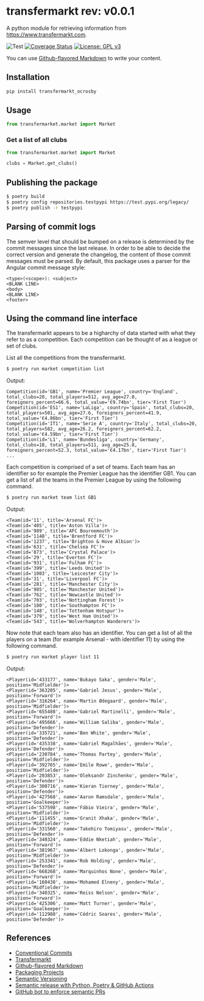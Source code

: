 # transfermarkt rev: v0.0.1
A python module for retrieving information from https://www.transfermarkt.com.

![Test](https://github.com/ocrosby/transfermarkt/actions/workflows/ci.yml/badge.svg)
[![Coverage Status](https://coveralls.io/repos/github/ocrosby/transfermarkt/badge.svg?branch=main)](https://coveralls.io/github/ocrosby/transfermarkt?branch=main)
[![License: GPL v3](https://img.shields.io/badge/License-GPLv3-blue.svg)](https://www.gnu.org/licenses/gpl-3.0)

You can use
[Github-flavored Markdown](https://guides.github.com/features/mastering-markdown/)
to write your content.

## Installation
```bash
pip install transfermarkt_ocrosby
```

## Usage

```python
from transfermarket.market import Market
```

### Get a list of all clubs

```python
from transfermarket.market import Market

clubs = Market.get_clubs()
```


## Publishing the package

```bash
$ poetry build
$ poetry config repositories.testpypi https://test.pypi.org/legacy/
$ poetry publish -r testpypi
```

## Parsing of commit logs
The semver level that should be bumped on a release is determined by the commit messages since the last release. In 
order to be able to decide the correct version and generate the changelog, the content of those commit messages must 
be parsed. By default, this package uses a parser for the Angular commit message style:

```text
<type>(<scope>): <subject>
<BLANK LINE>
<body>
<BLANK LINE>
<footer>
```

## Using the command line interface

The transfermarkt appears to be a higharchy of data started with what they refer to as a competition.
Each competition can be thought of as a league or set of clubs.

List all the competitions from the transfermarkt.

```bash
$ poetry run market competition list
```

Output: 

```text
Competition(id='GB1', name='Premier League', country='England', total_clubs=20, total_players=512, avg_age=27.0, foreigners_percent=66.6, total_value='€9.74bn', tier='First Tier')
Competition(id='ES1', name='LaLiga', country='Spain', total_clubs=20, total_players=501, avg_age=27.6, foreigners_percent=41.9, total_value='€4.86bn', tier='First Tier')
Competition(id='IT1', name='Serie A', country='Italy', total_clubs=20, total_players=582, avg_age=26.2, foreigners_percent=62.2, total_value='€4.59bn', tier='First Tier')
Competition(id='L1', name='Bundesliga', country='Germany', total_clubs=18, total_players=511, avg_age=25.8, foreigners_percent=52.3, total_value='€4.17bn', tier='First Tier')
...
```

Each competition is comprised of a set of teams.  Each team has an identifier so for example the Premier League
has the identifier GB1.  You can get a list of all the teams in the Premier League by using the following command.

```bash
$ poetry run market team list GB1
```

Output:

```text
<Team(id='11', title='Arsenal FC')>
<Team(id='405', title='Aston Villa')>
<Team(id='989', title='AFC Bournemouth')>
<Team(id='1148', title='Brentford FC')>
<Team(id='1237', title='Brighton & Hove Albion')>
<Team(id='631', title='Chelsea FC')>
<Team(id='873', title='Crystal Palace')>
<Team(id='29', title='Everton FC')>
<Team(id='931', title='Fulham FC')>
<Team(id='399', title='Leeds United')>
<Team(id='1003', title='Leicester City')>
<Team(id='31', title='Liverpool FC')>
<Team(id='281', title='Manchester City')>
<Team(id='985', title='Manchester United')>
<Team(id='762', title='Newcastle United')>
<Team(id='703', title='Nottingham Forest')>
<Team(id='180', title='Southampton FC')>
<Team(id='148', title='Tottenham Hotspur')>
<Team(id='379', title='West Ham United')>
<Team(id='543', title='Wolverhampton Wanderers')>
```

Now note that each team also has an identifier.  You can get a list of all the players on a team 
(for example Arsenal - with identifier 11) by using the following command.

```bash
$ poetry run market player list 11
```

Output:

```text
<Player(id='433177', name='Bukayo Saka', gender='Male', position='Midfielder')>
<Player(id='363205', name='Gabriel Jesus', gender='Male', position='Forward')>
<Player(id='316264', name='Martin Ødegaard', gender='Male', position='Midfielder')>
<Player(id='655488', name='Gabriel Martinelli', gender='Male', position='Forward')>
<Player(id='495666', name='William Saliba', gender='Male', position='Defender')>
<Player(id='335721', name='Ben White', gender='Male', position='Defender')>
<Player(id='435338', name='Gabriel Magalhães', gender='Male', position='Defender')>
<Player(id='230784', name='Thomas Partey', gender='Male', position='Midfielder')>
<Player(id='392765', name='Emile Rowe', gender='Male', position='Midfielder')>
<Player(id='203853', name='Oleksandr Zinchenko', gender='Male', position='Defender')>
<Player(id='300716', name='Kieran Tierney', gender='Male', position='Defender')>
<Player(id='427568', name='Aaron Ramsdale', gender='Male', position='Goalkeeper')>
<Player(id='537598', name='Fábio Vieira', gender='Male', position='Midfielder')>
<Player(id='111455', name='Granit Xhaka', gender='Male', position='Midfielder')>
<Player(id='331560', name='Takehiro Tomiyasu', gender='Male', position='Defender')>
<Player(id='340324', name='Eddie Nketiah', gender='Male', position='Forward')>
<Player(id='381967', name='Albert Lokonga', gender='Male', position='Midfielder')>
<Player(id='253341', name='Rob Holding', gender='Male', position='Defender')>
<Player(id='668268', name='Marquinhos None', gender='Male', position='Forward')>
<Player(id='160438', name='Mohamed Elneny', gender='Male', position='Midfielder')>
<Player(id='340325', name='Reiss Nelson', gender='Male', position='Forward')>
<Player(id='425306', name='Matt Turner', gender='Male', position='Goalkeeper')>
<Player(id='112988', name='Cédric Soares', gender='Male', position='Defender')>
```

## References
- [Conventional Commits](https://www.conventionalcommits.org/en/v1.0.0/)
- [Transfermarkt](https://www.transfermarkt.com)
- [Github-flavored Markdown](https://guides.github.com/features/mastering-markdown/)
- [Packaging Projects](https://packaging.python.org/en/latest/tutorials/packaging-projects/)
- [Semantic Versioning](https://semver.org/)
- [Semantic release with Python, Poetry & GitHub Actions](https://mestrak.com/blog/semantic-release-with-python-poetry-github-actions-20nn)
- [GitHub bot to enforce semantic PRs](https://github.com/apps/semantic-pull-requests)